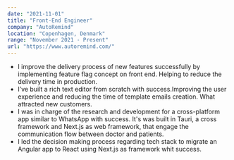 ```yaml
---
date: "2021-11-01"
title: "Front-End Engineer"
company: "AutoRemind"
location: "Copenhagen, Denmark"
range: "November 2021 - Present"
url: "https://www.autoremind.com/"
---
```


- I improve the delivery process of new features successfully by implementing feature flag concept on front end. Helping to reduce the delivery time in production.
- I’ve built a rich text editor from scratch with success.Improving the user experience and reducing the time of template emails creation. What attracted new customers.
- I was in charge of the research and development for a cross-platform app similar to WhatsApp with success. It's was built in Tauri, a cross framework and Next.js as web framework, that engage the communication flow between doctor and patients.
- I led the decision making process regarding tech stack to migrate an Angular app to React using Next.js as framework whit success.
